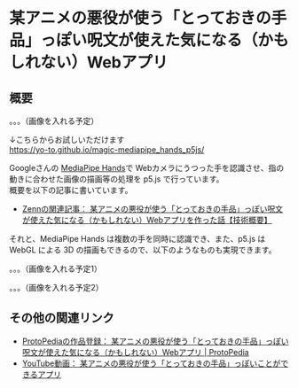# 某アニメの悪役が使う「とっておきの手品」っぽい呪文が使えた気になる（かもしれない）Webアプリ

## 概要

。。。（画像を入れる予定）

↓こちらからお試しいただけます  
https://yo-to.github.io/magic-mediapipe_hands_p5js/

Googleさんの [MediaPipe Hands](https://google.github.io/mediapipe/solutions/hands.html)で Webカメラにうつった手を認識させ、指の動きに合わせた画像の描画等の処理を p5.js で行っています。  
概要を以下の記事に書いています。

* [Zennの関連記事： 某アニメの悪役が使う「とっておきの手品」っぽい呪文が使えた気になる（かもしれない）Webアプリを作った話【技術概要】](https://zenn.dev/youtoy/articles/8900adadd996caf643a5)

それと、MediaPipe Hands は複数の手を同時に認識でき、また、p5.js は WebGL による 3D の描画もできるので、以下のようなものも実現できます。

。。。（画像を入れる予定1）

。。。（画像を入れる予定2）
## その他の関連リンク
* [ProtoPediaの作品登録： 某アニメの悪役が使う「とっておきの手品」っぽい呪文が使えた気になる（かもしれない）Webアプリ | ProtoPedia](https://protopedia.net/prototype/2147)
* [YouTube動画： 某アニメの悪役が使う「とっておきの手品」っぽいことができるアプリ](https://www.youtube.com/watch?v=EkzZNFuWYNk)

